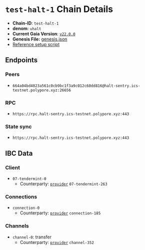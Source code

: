 
# `test-halt-1` Chain Details

* **Chain-ID**: `test-halt-1`
* **denom**: `uhalt`
* **Current Gaia Version**: [`v22.0.0`](https://github.com/cosmos/gaia/releases/tag/v22.0.0)
* **Genesis File:**  [genesis.json](genesis.json)
* [Reference setup script](join-test-halt-1.sh)

## Endpoints

### Peers

* `664a04bd4023a561c0cb9bc1f3a9c012c60dd816@halt-sentry.ics-testnet.polypore.xyz:26656`

### RPC

* `https://rpc.halt-sentry.ics-testnet.polypore.xyz:443`

### State sync

* `https://rpc.halt-sentry.ics-testnet.polypore.xyz:443`


## IBC Data

### Client

* `07-tendermint-0`
  * Counterparty: [`provider`](/interchain-security/provider/README.md) `07-tendermint-263`

### Connections

* `connection-0`
  * Counterparty: [`provider`](/interchain-security/provider/README.md) `connection-185`

### Channels

* `channel-0`: transfer
  * Counterparty: [`provider`](/interchain-security/provider/README.md) `channel-352`
